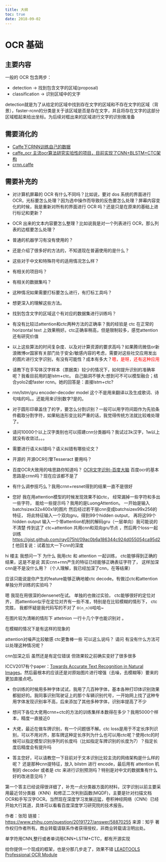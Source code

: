 ```yaml
---
title: 大纲
toc: true
date: 2018-09-02
---
```

# OCR 基础



## 主要内容

一般的 OCR 包含两步：

- detection -> 找到包含文字的区域(proposal)
- classification -> 识别区域中的文字

detection就是为了从给定的区域中找到存在文字的区域和不存在文字的区域（背景），faster-rcnn的分类是关于该区域是否是存在文字，并且将存在文字的这部分区域框起来给出坐标。为后续对框出来的区域进行文字的识别做准备

## 需要消化的

- [Caffe下CRNN训练自己的数据](https://blog.csdn.net/m_buddy/article/details/81464127)
- [caffe_ocr 主流ocr算法研究实验性的项目，目前实现了CNN+BLSTM+CTC架构](https://github.com/senlinuc/caffe_ocr)
- [crnn.caffe](https://github.com/yalecyu/crnn.caffe)


## 需要补充的


- 对计算机屏幕的 OCR 有什么不同吗？比如说，要对 dos 系统的界面进行 OCR，光标要怎么处理？因为选中操作而导致的反色要怎么处理？屏幕内容变化的时候，我是重新对所有的界面进行 OCR 吗？还是只是在原来的基础上进行标记和更新？
- OCR 出来的文本内容要怎么整理？比如说我是对一个列表进行 OCR，那么列表的边框要怎么处理？

- 普通的机器学习有没有使用的？
- 还是介绍了很多好的方法的，不知道现在普遍使用的是什么？
- 这些对于中文和特殊符号的适用情况怎么样？
- 有相关的项目吗？
- 有相关的数据集吗？
- 这种情况如果需要打标要怎么进行，有打标工具吗？
- 想更深入的理解这些方法。
- 找到包含文字的区域这个有对应的数据集进行训练吗？
- 有没有比较过attention和ctc两种方法的正确率？我的经验是 ctc 在正常的 horizontal text 上效果稍好。ctc正确率稍高，但是限制较多，感觉attention还有研究价值

- 以上这些算法的时间复杂度、以及对计算资源的要求高吗？如果腾讯微信or新浪微博or国家有关部门处于安全/敏感内容的考虑，需要对这些社交应用发出的图片进行文字识别，有没有可能性？成本有多大？<span style="color:red;">嗯，是呀，还有这种应用</span>


- 请教下在手写体汉字样本（票据类）较少的情况下，如何提升识别的准确率呢？我看目前用的是lstm+ctc。 自己脑洞不够大:想到可不可以模型融合；结合yolo2或faster rcnn。她的回答是：直接lstm+ctc?

- rnn/lstm/gru encoder-decoder model 这个不是用来翻译以及生成歌词、诗句啥的吗。。还能用来识别数字?是的。

- 对于圆形印章盖住了的字，要怎么分割识别？一般可以用字符间距作为先验条件截取分割字符，如果粘连形变比较严重的话，我觉得传统方法就比较难处理了。

- 请问10000个以上汉字类别也可以搭建cnn分类器吗？我试过3k汉字，1w以上就没有收敛过。。。

- 需要进行语义纠错吗？语义纠错有哪些论文？


- 开源的 开源OCR引擎Tesseract 要用吗？


- 百度OCR大致用的啥思路你知道吗？ [OCR文字识别-百度大脑](https://link.zhihu.com/?target=http%3A//ai.baidu.com/tech/ocr/general) 百度ocr的基本思路是crnn吗？现在应该都不是了


- 有什么调参技巧么？我用crnn+resnet得到的结果一直不是很好
- 您好 我在用attention模型的时候发现效果不如ctc， 经常漏掉一些字符和多出一些字符， 能给一些提示吗？我用的是LuongAttention。 一开始是输入batchsizex32x400x1的图片 然后经过若干层cnn变成batchsizex99x256的特征， 将此特征输入一个双向gru，得到99个hidden output， 再将这99个hidden output 输入一个带attention机制的解码gru（一层单向）我可能说的不清楚 传到这了 ctc+attention 共用cnn和双向gru节点 ，然后两个loss一起训练 https://gist.github.com/ray075hl/09ac0b6a186344c924d055054ca95d2f  他回复说：试着加大一下cnn的深度

hi 楼主 我想问一下 为什么 我用ctc 和 attention 一起训练， ctc能够得到正确的结果，这是不是说 其实cnn+rnn产生的特征已经能够正确表征字符了， 这样加深cnn是不是没什么用？（个人理解，我已经加深了cnn，在等结果）

应该只能说是你产生的feature能够正确地被ctc decode。有做过ctc和attention单独分开训练的实验吗？

嗯 我现在用很深的densenet在试。 单独的也做过实验， ctc能够很好的定位对齐， 而attention似乎在定位对齐有一些不准，特别是在比较模糊的情形下， ctc完胜， 我都怀疑是我代码写的不对了 `O(∩_∩)O`哈哈~

在图片较为清晰的情形下 attetnion 一行十几个字也能识别对 。

在模糊的情况下是有这样的现象的

attention对噪声比较敏感 ctc更鲁棒一些 可以这么说吗？ 请问 有没有什么方法可以处理这种情况呢？

cnn加深之后 虽然还是有定位错误 但效果较之前确实变好了很多很多


ICCV2017有个paper：[Towards Accurate Text Recognition in Natural Images](https://link.zhihu.com/?target=https%3A//arxiv.org/abs/1709.02054)。然后最根本的应该还是对原始图片进行增强（去噪，去模糊等）要来的更加直接点吧。






- 你训练的时候用多种字体试试，我用了几百种字体，基本各种打印体识别效果都挺好的。我同事识别驾驶证上的那个车辆识别代号，一开始网上找了这种专用字体发现识别率不高，后来添加了其他多种字体，识别率提高了不少



- 想问下各位大佬用crnn+ctc的方法的训练集样本数得在多少？我用5000个样本，精度一直接近0
- 大佬，最近在做车牌识别，有一个问题很不解。ctc loss是用于不定长序列识别，可以不用对齐，那车牌这种定长序列为什么也可以用ctc呢？使用ctc的时候可以指定模型识别序列的长度吗（比如指定车牌识别的长度为7）？指定长度后精度会有提升吗
- 答主您好，可以请教您一下目前对于文本识别比较主流的网络架构是什么样的呢？
还是那种cnn提特征，放入 bilstm 进行 encode，最后用有 attention 机制的 decoder 或者是 ctc 来进行识别预测吗？特别是对中文的数据集有什么好的改进意见吗？





第一个答主已经说得很详细了，补充一点分类器方面的材料，汉字识别以前主要采用最近邻分类器（KNN）和修正二次判别函数(MQDF)，主要是针对扫描文档OCR和手写汉字OCR。当然现在深度学习发展迅猛，卷积神经网络（CNN）已经开始大行其道，具体可以看看百度深度学习研究院的技术报告。

作者：张阳
链接：https://www.zhihu.com/question/20191727/answer/58870255
来源：知乎
著作权归作者所有。商业转载请联系作者获得授权，非商业转载请注明出处。




单字符用CNN,整行或者单词用CNN+LSTM+CTC，都有开源实现




给你提供一个现成的框架，也是分那几步走了，效果不错 [LEADTOOLS Professional OCR Module](https://link.zhihu.com/?target=http%3A//leadtools.gcpowertools.com.cn/products/professional-ocr/)
